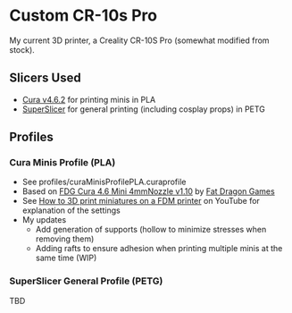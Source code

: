 # Custom CR-10s Pro
My current 3D printer, a Creality CR-10S Pro (somewhat modified from stock).

## Slicers Used

- [Cura v4.6.2](https://ultimaker.com/software/ultimaker-cura) for printing minis in PLA
- [SuperSlicer](https://github.com/supermerill/SuperSlicer) for general printing (including cosplay props) in PETG

## Profiles

### Cura Minis Profile (PLA)

- See profiles/curaMinisProfilePLA.curaprofile
- Based on [FDG Cura 4.6 Mini 4mmNozzle v1.10](https://www.dropbox.com/sh/vr9lkpjt6zw7s8s/AABhWEJUda0HREKn2GxWmOfSa/Cura%204.6/FDG_Cura4_6_Mini_4mmNozzle_V1-10.curaprofile?dl=0) by [Fat Dragon Games](http://www.fatdragongames.com/fdgfiles/)
- See [How to 3D print miniatures on a FDM printer](https://www.youtube.com/watch?v=AqEWl51s9Rw) on YouTube for explanation of the settings
- My updates
    - Add generation of supports (hollow to minimize stresses when removing them)
	- Adding rafts to ensure adhesion when printing multiple minis at the same time (WIP)
	
### SuperSlicer General Profile (PETG)

TBD